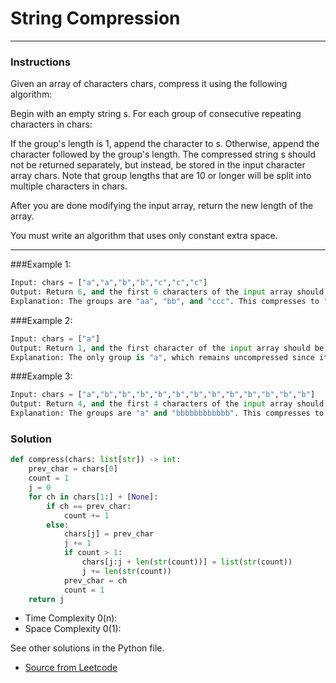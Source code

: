 # String Compression

---
### Instructions
Given an array of characters chars, compress it using the following algorithm:

Begin with an empty string s. For each group of consecutive repeating characters in chars:

If the group's length is 1, append the character to s.
Otherwise, append the character followed by the group's length.
The compressed string s should not be returned separately, but instead, be stored in the input character array chars. Note that group lengths that are 10 or longer will be split into multiple characters in chars.

After you are done modifying the input array, return the new length of the array.

You must write an algorithm that uses only constant extra space.

---

###Example 1:

```py
Input: chars = ["a","a","b","b","c","c","c"]
Output: Return 6, and the first 6 characters of the input array should be: ["a","2","b","2","c","3"]
Explanation: The groups are "aa", "bb", and "ccc". This compresses to "a2b2c3".

```
###Example 2:
```py
Input: chars = ["a"]
Output: Return 1, and the first character of the input array should be: ["a"]
Explanation: The only group is "a", which remains uncompressed since it's a single character.

```

###Example 3:
```py
Input: chars = ["a","b","b","b","b","b","b","b","b","b","b","b","b"]
Output: Return 4, and the first 4 characters of the input array should be: ["a","b","1","2"].
Explanation: The groups are "a" and "bbbbbbbbbbbb". This compresses to "ab12".
```


### Solution

```py
def compress(chars: list[str]) -> int:
    prev_char = chars[0]
    count = 1
    j = 0
    for ch in chars[1:] + [None]:
        if ch == prev_char:
            count += 1
        else:
            chars[j] = prev_char
            j += 1
            if count > 1:
                chars[j:j + len(str(count))] = list(str(count))
                j += len(str(count))
            prev_char = ch
            count = 1
    return j

```

* Time Complexity 0(n): 
* Space Complexity 0(1): 


See other solutions in the Python file.


* [Source from Leetcode](https://leetcode.com/problems/string-compression/description/?envType=study-plan-v2&envId=leetcode-75)




